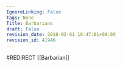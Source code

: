 ```yaml
---
IgnoreLinking: False
Tags: None
Title: Barbarians
draft: False
revision_date: 2016-03-01 10:47:01+00:00
revision_id: 41946
---
```


#REDIRECT [[Barbarian]]